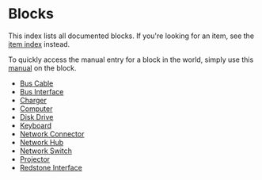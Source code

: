 # Blocks
This index lists all documented blocks. If you're looking for an item, see the [item index](../item/index.md) instead.

To quickly access the manual entry for a block in the world, simply use this [manual](../item/manual.md) on the block.

- [Bus Cable](bus_cable.md)
- [Bus Interface](bus_interface.md)
- [Charger](charger.md)
- [Computer](computer.md)
- [Disk Drive](disk_drive.md)
- [Keyboard](keyboard.md)
- [Network Connector](network_connector.md)
- [Network Hub](network_hub.md)
- [Network Switch](network_switch.md)
- [Projector](projector.md)
- [Redstone Interface](redstone_interface.md)
